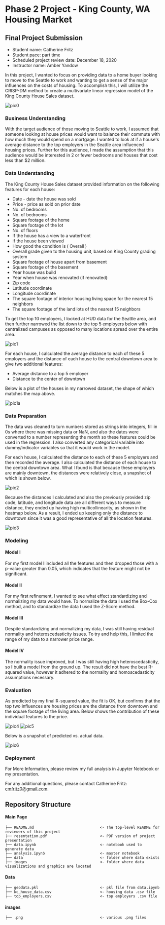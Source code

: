 # Phase 2 Project - King County, WA Housing Market

## Final Project Submission

* Student name: Catherine Fritz
* Student pace: part time
* Scheduled project review date: December 18, 2020
* Instructor name: Amber Yandow

In this project, I wanted to focus on providing data to a home buyer looking to move to the Seattle to work and wanting to get a sense of the major influences on the costs of housing. To accomplish this, I will utilize the CRISP-DM method to create a multivariate linear regression model of the King County House Sales dataset.

![pic0](./images/king_county.PNG)

### Business Understanding
With the target audience of those moving to Seattle to work, I assumed that someone looking at house prices would want to balance their commute with how much they would spend on a mortgage. I wanted to look at if a house's average distance to the top employers in the Seattle area influenced housing prices. Further for this audience, I made the assumption that this audience would be interested in 2 or fewer bedrooms and houses that cost less than $2 million. 

### Data Understanding
The King County House Sales dataset provided information on the following features for each house:
* Date - date the house was sold
* Price - price as sold on prior date
* No. of bedrooms
* No. of bedrooms
* Square footage of the home
* Square footage of the lot
* No. of floors
* If the house has a view to a waterfront
* If the house been viewed
* How good the condition is ( Overall )
* Overall grade given to the housing unit, based on King County grading system
* Square footage of house apart from basement
* Square footage of the basement
* Year house was build
* Year when house was renovated (if renovated)
* Zip code
* Latitude coordinate
* Longitude coordinate
* The square footage of interior housing living space for the nearest 15 neighbors
* The square footage of the land lots of the nearest 15 neighbors

To get the top 10 employers, I looked at HUD data for the Seattle area, and then further narrowed the list down to the top 5 employers below with centralized campuses as opposed to many locations spread over the entire area. 

![pic1](./images/employers.PNG)

For each house, I calculated the average distance to each of these 5 employers and the distance of each house to the central downtown area to give two additional features:
* Average distance to a top 5 employer
* Distance to the center of downtown

Below is a plot of the houses in my narrowed dataset, the shape of which matches the map above. 

![pic1a](./images/map_props_from_data.png)

### Data Preparation 
The data was cleaned to turn numbers stored as strings into integers, fill in 0s where there was missing data or NaN, and also the dates were converted to a number representing the month so these features could be used in the regression. I also converted any categorical variable into dummy/indicator variables so that it would work in the model.

For each house, I calculated the distance to each of these 5 employers and then recorded the average. I also calculated the distance of each house to the central downtown area. What I found is that because these employers are mainly downtown, the distances were relatively close, a snapshot of which is shown below. 

![pic2](./images/distances_table.PNG)

Because the distances I calculated and also the previously provided zip code, latitude, and longitude data are all different ways to measure distance, they ended up having high multicollinearity, as shown in the heatmap below. As a result, I ended up keeping only the distance to downtown since it was a good representative of all the location features. 

![pic3](./images/heatmap.png)

### Modeling
#### Model I
For my first model I included all the features and then dropped those with a p-value greater than 0.05, which indicates that the feature might not be significant. 

#### Model II
For my first refinement, I wanted to see what effect standardizing and normalizing my data would have. To normalize the data I used the Box-Cox method, and to standardize the data I used the Z-Score method.

#### Model III
Despite standardizing and normalizing my data, I was still having residual normality and heteroscedasticity issues. To try and help this, I limited the range of my data to a narrower price range. 

#### Model IV
The normality issue improved, but I was still having high heteroscedasticity, so I built a model from the ground up. The result did not have the best R-squared value, however it adhered to the normality and homoscedasticity assumptions necessary.

### Evaluation
As predicted by my final R-squared value, the fit is OK, but confirms that the top two influences are housing prices are the distance from downtown and the square footage of the living area. Below shows the contribution of these individual features to the price. 

![pic4](./images/price-v-sqftliving.png)
![pic5](./images/price-v-distance.png)

Below is a snapshot of predicted vs. actual data.

![pic6](./images/pred_v_actual.png)

### Deployment
For More Information, please review my full analysis in Jupyter Notebook or my presentation.

For any additional questions, please contact Catherine Fritz: cmfritz0@gmail.com.

## Repository Structure
#### Main Page
    ├── README.md                              <- The top-level README for reviewers of this project
    ├── resentation.pdf                        <- PDF version of project presentation
    ├── data.ipynb                             <- notebook used to generate data
    ├── analysis.ipynb                         <- master notebook
    ├── data                                   <- folder where data exists
    ├── images                                 <- folder where data visualizations and graphics are located

#### Data
    ├── geodata.pkl                            <- pkl file from data.ipynb 
    ├── kc_house_data.csv                      <- housing data .csv file
    ├── top_employers.csv                      <- top employers .csv file

#### images
    ├── .png                                   <- various .png files
